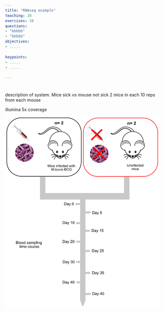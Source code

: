 ```yaml
---
title: "RNAseq example"
teaching: 20
exercises: 10
questions:
- "bbbbb"
- "bbbbb"
objectives:
- .....

keypoints:
- .....
- .....

---
```



#
description of system.
Mice sick vs mouse not sick
2 mice in each
10 reps from each mouse

illumina
5x coverage

![rnaseq_design](../fig/mouse_diagram.png)
